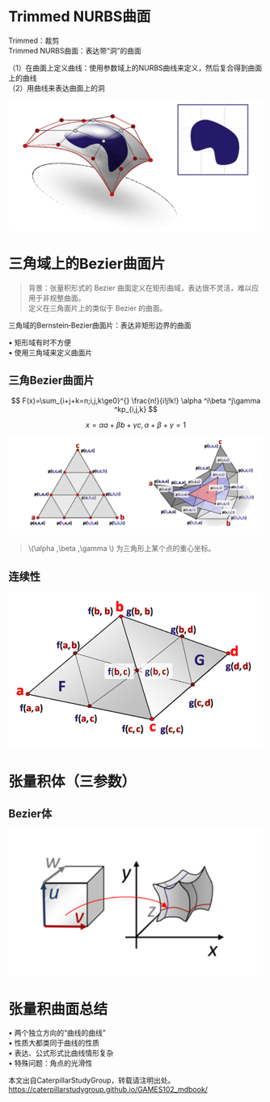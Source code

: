 # Trimmed NURBS曲面

Trimmed：裁剪   
Trimmed NURBS曲面：表达带“洞”的曲面

（1）在曲面上定义曲线：使用参数域上的NURBS曲线来定义，然后复合得到曲面上的曲线   
（2）用曲线来表达曲面上的洞   

![](../assets/曲面12.png)   

# 三角域上的Bezier曲面片    

> 背景：张量积形式的 Bezier 曲面定义在矩形曲域，表达很不灵活，难以应用于非规整曲面。    
定义在三角面片上的类似于 Bezier 的曲面。      

三角域的Bernstein‐Bezier曲面片：表达非矩形边界的曲面    

• 矩形域有时不方便     
• 使用三角域来定义曲面片    

## 三角Bezier曲面片    

$$
F(x)=\sum_{i+j+k=n;i,j,k\ge0}^{} \frac{n!}{i!j!k!} \alpha  ^i\beta ^j\gamma ^kp_{i,j,k}
$$

$$
x=\alpha a+\beta b+\gamma c,\alpha +\beta +\gamma =1
$$

![](../assets/曲面17.png)   

> \\(\alpha ,\beta ,\gamma \\) 为三角形上某个点的重心坐标。 

## 连续性   

![](../assets/曲面18.png)   

# 张量积体（三参数）    

## Bezier体    

![](../assets/曲面19.png)    

# 张量积曲面总结  

• 两个独立方向的“曲线的曲线”    
• 性质大都类同于曲线的性质   
• 表达、公式形式比曲线情形复杂    
• 特殊问题：角点的光滑性    

本文出自CaterpillarStudyGroup，转载请注明出处。
https://caterpillarstudygroup.github.io/GAMES102_mdbook/


